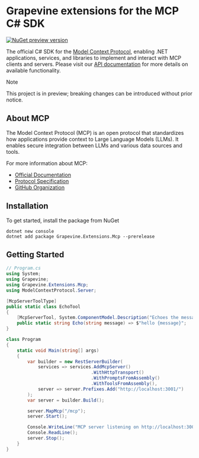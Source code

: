 # Grapevine extensions for the MCP C# SDK

[![NuGet preview version](https://img.shields.io/nuget/vpre/ModelContextProtocol.svg)](https://www.nuget.org/packages/ModelContextProtocol/absoluteLatest)

The official C# SDK for the [Model Context Protocol](https://modelcontextprotocol.io/), enabling .NET applications, services, and libraries to implement and interact with MCP clients and servers. Please visit our [API documentation](https://modelcontextprotocol.github.io/csharp-sdk/api/ModelContextProtocol.html) for more details on available functionality.

> [!NOTE]
> This project is in preview; breaking changes can be introduced without prior notice.

## About MCP

The Model Context Protocol (MCP) is an open protocol that standardizes how applications provide context to Large Language Models (LLMs). It enables secure integration between LLMs and various data sources and tools.

For more information about MCP:

- [Official Documentation](https://modelcontextprotocol.io/)
- [Protocol Specification](https://spec.modelcontextprotocol.io/)
- [GitHub Organization](https://github.com/modelcontextprotocol)

## Installation

To get started, install the package from NuGet

```
dotnet new console
dotnet add package Grapevine.Extensions.Mcp --prerelease
```

## Getting Started

```csharp
// Program.cs
using System;
using Grapevine;
using Grapevine.Extensions.Mcp;
using ModelContextProtocol.Server;

[McpServerToolType]
public static class EchoTool
{
    [McpServerTool, System.ComponentModel.Description("Echoes the message back to the client.")]
    public static string Echo(string message) => $"hello {message}";
}

class Program
{
    static void Main(string[] args)
    {
        var builder = new RestServerBuilder(
            services => services.AddMcpServer()
                                .WithHttpTransport()
                                .WithPromptsFromAssembly()
                                .WithToolsFromAssembly(),
            server => server.Prefixes.Add("http://localhost:3001/")
        );
        var server = builder.Build();

        server.MapMcp("/mcp");
        server.Start();

        Console.WriteLine("MCP server listening on http://localhost:3001/mcp");
        Console.ReadLine();
        server.Stop();
    }
}
```
